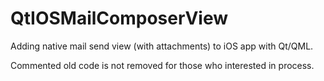 # QtIOSMailComposerView
Adding native mail send view (with attachments) to iOS app with Qt/QML.

Commented old code is not removed for those who interested in process.
